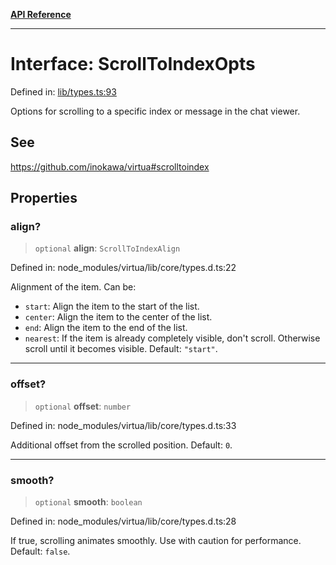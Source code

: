 [**API Reference**](../README.md)

***

# Interface: ScrollToIndexOpts

Defined in: [lib/types.ts:93](https://github.com/wix-incubator/chat-viewer/blob/471a1f3ecfdb5a33a5c084cf260a676004074615/lib/types.ts#L93)

Options for scrolling to a specific index or message in the chat viewer.

## See

https://github.com/inokawa/virtua#scrolltoindex

## Properties

### align?

> `optional` **align**: `ScrollToIndexAlign`

Defined in: node\_modules/virtua/lib/core/types.d.ts:22

Alignment of the item. Can be:
  - `start`: Align the item to the start of the list.
  - `center`: Align the item to the center of the list.
  - `end`: Align the item to the end of the list.
  - `nearest`: If the item is already completely visible, don't scroll. Otherwise scroll until it becomes visible.
  Default: `"start"`.

***

### offset?

> `optional` **offset**: `number`

Defined in: node\_modules/virtua/lib/core/types.d.ts:33

Additional offset from the scrolled position. Default: `0`.

***

### smooth?

> `optional` **smooth**: `boolean`

Defined in: node\_modules/virtua/lib/core/types.d.ts:28

If true, scrolling animates smoothly. Use with caution for performance. Default: `false`.
